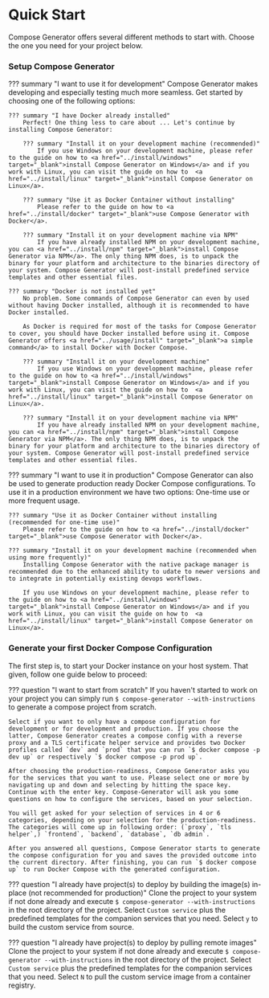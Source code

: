 # Quick Start

Compose Generator offers several different methods to start with. Choose the one you need for your project below.

### Setup Compose Generator

??? summary "I want to use it for development"
    Compose Generator makes developing and especially testing much more seamless. Get started by choosing one of the following options:

    ??? summary "I have Docker already installed"
        Perfect! One thing less to care about ... Let's continue by installing Compose Generator:

        ??? summary "Install it on your development machine (recommended)"
            If you use Windows on your development machine, please refer to the guide on how to <a href="../install/windows" target="_blank">install Compose Generator on Windows</a> and if you work with Linux, you can visit the guide on how to  <a href="../install/linux" target="_blank">install Compose Generator on Linux</a>.

        ??? summary "Use it as Docker Container without installing"
            Please refer to the guide on how to <a href="../install/docker" target="_blank">use Compose Generator with Docker</a>.

        ??? summary "Install it on your development machine via NPM"
            If you have already installed NPM on your development machine, you can <a href="../install/npm" target="_blank">install Compose Generator via NPM</a>. The only thing NPM does, is to unpack the binary for your platform and architecture to the binaries directory of your system. Compose Generator will post-install predefined service templates and other essential files.

    ??? summary "Docker is not installed yet"
        No problem. Some commands of Compose Generator can even by used without having Docker installed, although it is recommended to have Docker installed.

        As Docker is required for most of the tasks for Compose Generator to cover, you should have Docker installed before using it. Compose Generator offers <a href="../usage/install" target="_blank">a simple command</a> to install Docker with Docker Compose.

        ??? summary "Install it on your development machine"
            If you use Windows on your development machine, please refer to the guide on how to <a href="../install/windows" target="_blank">install Compose Generator on Windows</a> and if you work with Linux, you can visit the guide on how to  <a href="../install/linux" target="_blank">install Compose Generator on Linux</a>.

        ??? summary "Install it on your development machine via NPM"
            If you have already installed NPM on your development machine, you can <a href="../install/npm" target="_blank">install Compose Generator via NPM</a>. The only thing NPM does, is to unpack the binary for your platform and architecture to the binaries directory of your system. Compose Generator will post-install predefined service templates and other essential files.

??? summary "I want to use it in production"
    Compose Generator can also be used to generate production ready Docker Compose configurations. To use it in a production environment we have two options: One-time use or more frequent usage.

    ??? summary "Use it as Docker Container without installing (recommended for one-time use)"
        Please refer to the guide on how to <a href="../install/docker" target="_blank">use Compose Generator with Docker</a>.

    ??? summary "Install it on your development machine (recommended when using more frequently)"
        Installing Compose Generator with the native package manager is recommended due to the enhanced ability to udate to newer versions and to integrate in potentially existing devops workflows.

        If you use Windows on your development machine, please refer to the guide on how to <a href="../install/windows" target="_blank">install Compose Generator on Windows</a> and if you work with Linux, you can visit the guide on how to  <a href="../install/linux" target="_blank">install Compose Generator on Linux</a>.

<!--??? summary "I want to use it for CI/CD"
    You want to use it for development and do not have Docker installed-->

### Generate your first Docker Compose Configuration

The first step is, to start your Docker instance on your host system. That given, follow one guide below to proceed:

??? question "I want to start from scratch"
    If you haven't started to work on your project you can simply run `$ compose-generator --with-instructions` to generate a compose project from scratch.
    
    Select if you want to only have a compose configuration for development or for development and production. If you choose the latter, Compose Generator creates a compose config with a reverse proxy and a TLS certificate helper service and provides two Docker profiles called `dev` and `prod` that you can run `$ docker compose -p dev up` or respectively `$ docker compose -p prod up`.

    After choosing the production-readiness, Compose Generator asks you for the services that you want to use. Please select one or more by navigating up and down and selecting by hitting the space key. Continue with the enter key. Compose-Generator will ask you some questions on how to configure the services, based on your selection.

    You will get asked for your selection of services in 4 or 6 categories, depending on your selection for the production-readiness. The categories will come up in following order: (`proxy`, `tls helper`,) `frontend`, `backend`, `database`, `db admin`.

    After you answered all questions, Compose Generator starts to generate the compose configuration for you and saves the provided outcome into the current directory. After finishing, you can run `$ docker compose up` to run Docker Compose with the generated configuration.

??? question "I already have project(s) to deploy by building the image(s) in-place (not recommended for production)"
    Clone the project to your system if not done already and execute `$ compose-generator --with-instructions` in the root directory of the project. Select `Custom service` plus the predefined templates for the companion services that you need. Select `y` to build the custom service from source.

??? question "I already have project(s) to deploy by pulling remote images"
    Clone the project to your system if not done already and execute `$ compose-generator --with-instructions` in the root directory of the project. Select `Custom service` plus the predefined templates for the companion services that you need. Select `N` to pull the custom service image from a container registry.
